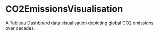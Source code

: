 # CO2EmissionsVisualisation
A Tableau Dashboard data visualisation depicting global CO2 emissions over decades. 
